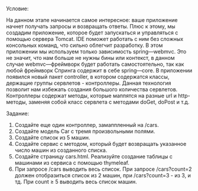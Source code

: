 Условие:

На данном этапе начинается самое интересное: ваше приложение начнет получать запросы и возвращать ответы.
Плюс к этому, мы создадим приложение, которое будет запускаться и управляться с помощью сервера Tomcat.
IDE поможет работать с ним без сложных консольных команд, что сильно облегчит разработку.
В этом приложении мы используем только зависимость spring—webmvc.
Это не значит, что нам больше не нужны бины или контекст, в данном случае webmvc—фреймворк будет работать самостоятельно, так как любой фреймворк Спринга содержит в себе spring—core.
В приложении появился новый пакет controller, в котором содержатся классы, держащие группы сервлетов - контроллеры. Данная технология позволит нам избежать создания большого количества сервлетов. 
Контроллеры содержат методы, которые маппятся на разные url и http-методы, заменяя собой класс сервлета с методами doGet, doPost и т.д.

Задание:

1. Создайте еще один контроллер, замаппленный на /cars.
2. Создайте модель Car с тремя произвольными полями.
3. Создайте список из 5 машин.
4. Создайте сервис с методом, который будет возвращать указанное число машин из созданного списка.
5. Создайте страницу cars.html. Реализуйте создание таблицы с машинами из сервиса с помощью thymeleaf.
6. При запросе /cars выводить весь список. При запросе /cars?count=2 должен отобразиться список из 2 машин,
при /cars?count=3 - из 3, и тд. При count ≥ 5 выводить весь список машин.




